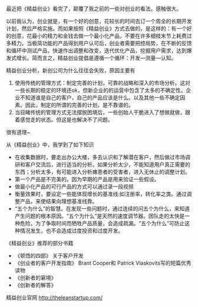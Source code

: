 最近把《精益创业》看完了，颠覆了我之前的一些对创业的看法。感触很大。

以前我认为，创业就是，有一个好的创意，花较长的时间去订一个周全的长期开发计划，然后严格实施。而如果按照《精益创业》方式去做的，是这样的：有一个好的创意，花最小的精力和金钱去做一个最小化产品，不要在许多细枝末节上耗费过多精力。当极简功能的产品得到用户认可后，创业者需要把控局势，在不断的反馈和循环中测试产品，快速作出调整和改变，迭代优化产品，挖掘用户需求，达到爆发式增长。简而言之，精益创业提倡是遵循一个循环：开发—测量—认知。

精益创业分析，新创公司为什么往往会失败，原因主要有

1. 使用传统的管理方式：制定完善的计划，可靠的战略和深入的市场分析。这对一些长期的稳定的环境还ok，但新企业的的运营中包含了太多的不确定性。企业不知道谁是自己的客户，自己的产品应该是什么。以及其他一些不确定因素。因此，制定的所谓的完善的计划，是不靠谱的。
1. 当目睹传统的管理方式无法摆脱困境后，一些创始人干脆进入了想做就做，跟着感觉走的状态。但这是也解决不了问题。

很有道理~

从《精益创业》中，我学到了如下知识

*  在收集数据时，要走出办公大楼，多去认识和了解潜在客户，然后做过市场调研和客户交流后，进行适当的分析。如果分析太少，不能知道用户真正需要的东西；分析太多，有可能进入分析瘫患者的受害者，进入无休止的调整计划。
* 第一个产品是不完美的。因为早期的产品是用来验证一些假设。
* 做最小化产品的可行产品的方式可以通过录一段视频
* 衡量效果时，要设定一些能体现增长的基准线:如注册率，转化率之类。通过调整产品，来使结果向理想基准线靠。
* “五个为什么”的智慧。在发现一些问题时，通过连续的问五个为什么，来知道产生问题的根本原因。“五个为什么”是天然的速度调节器。团队走的太快是一种危险，为了争取时间而牺牲产品质量，会造成疏漏。“五个为什么”可防止这种情况发生，也不会造成过度投资和过度开发。

《精益创业》推荐的部分书籍

* 《顿悟的四部》 关于客户开发
* 《创业者的客户开发指南》 Brant Cooper和 Patrick Vlaskovits写的短篇优秀读物
* 《创新者的窘境》
* 《创新者的解答》

精益创业官网
http://theleanstartup.com/





